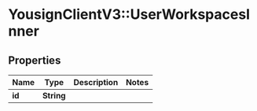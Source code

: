 # YousignClientV3::UserWorkspacesInner

## Properties
Name | Type | Description | Notes
------------ | ------------- | ------------- | -------------
**id** | **String** |  | 

